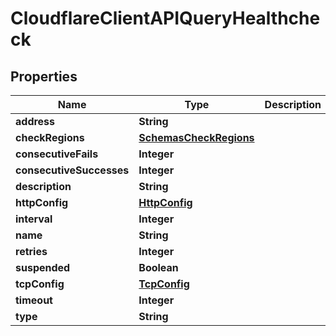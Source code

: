 # CloudflareClientAPIQueryHealthcheck

## Properties
Name | Type | Description | Notes
------------ | ------------- | ------------- | -------------
**address** | **String** |  | 
**checkRegions** | [**SchemasCheckRegions**](SchemasCheckRegions.md) |  |  [optional]
**consecutiveFails** | **Integer** |  |  [optional]
**consecutiveSuccesses** | **Integer** |  |  [optional]
**description** | **String** |  |  [optional]
**httpConfig** | [**HttpConfig**](HttpConfig.md) |  |  [optional]
**interval** | **Integer** |  |  [optional]
**name** | **String** |  | 
**retries** | **Integer** |  |  [optional]
**suspended** | **Boolean** |  |  [optional]
**tcpConfig** | [**TcpConfig**](TcpConfig.md) |  |  [optional]
**timeout** | **Integer** |  |  [optional]
**type** | **String** |  |  [optional]
